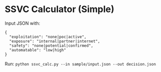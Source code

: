# SSVC Calculator (Simple)

Input JSON with:
```
{
  "exploitation": "none|poc|active",
  "exposure": "internal|partner|internet",
  "safety": "none|potential|confirmed",
  "automatable": "low|high"
}
```
Run: `python ssvc_calc.py --in sample/input.json --out decision.json`
